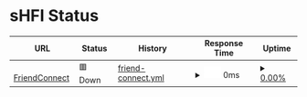 # sHFI Status

<!--start: status pages-->
<!-- This summary is generated by Upptime (https://github.com/upptime/upptime) -->
<!-- Do not edit this manually, your changes will be overwritten -->
<!-- prettier-ignore -->
| URL | Status | History | Response Time | Uptime |
| --- | ------ | ------- | ------------- | ------ |
| <img alt="" src="https://icons.duckduckgo.com/ip3/bcstat.sonyakun.com.ico" height="13"> [FriendConnect](http://bcstat.sonyakun.com:50212) | 🟥 Down | [friend-connect.yml](https://github.com/sonyakun/bc-status/commits/HEAD/history/friend-connect.yml) | <details><summary><img alt="Response time graph" src="./graphs/friend-connect/response-time-week.png" height="20"> 0ms</summary><br><a href="https://sonyakun.github.io/bc-status/history/friend-connect"><img alt="Response time 384" src="https://img.shields.io/endpoint?url=https%3A%2F%2Fraw.githubusercontent.com%2Fsonyakun%2Fbc-status%2FHEAD%2Fapi%2Ffriend-connect%2Fresponse-time.json"></a><br><a href="https://sonyakun.github.io/bc-status/history/friend-connect"><img alt="24-hour response time 0" src="https://img.shields.io/endpoint?url=https%3A%2F%2Fraw.githubusercontent.com%2Fsonyakun%2Fbc-status%2FHEAD%2Fapi%2Ffriend-connect%2Fresponse-time-day.json"></a><br><a href="https://sonyakun.github.io/bc-status/history/friend-connect"><img alt="7-day response time 0" src="https://img.shields.io/endpoint?url=https%3A%2F%2Fraw.githubusercontent.com%2Fsonyakun%2Fbc-status%2FHEAD%2Fapi%2Ffriend-connect%2Fresponse-time-week.json"></a><br><a href="https://sonyakun.github.io/bc-status/history/friend-connect"><img alt="30-day response time 0" src="https://img.shields.io/endpoint?url=https%3A%2F%2Fraw.githubusercontent.com%2Fsonyakun%2Fbc-status%2FHEAD%2Fapi%2Ffriend-connect%2Fresponse-time-month.json"></a><br><a href="https://sonyakun.github.io/bc-status/history/friend-connect"><img alt="1-year response time 384" src="https://img.shields.io/endpoint?url=https%3A%2F%2Fraw.githubusercontent.com%2Fsonyakun%2Fbc-status%2FHEAD%2Fapi%2Ffriend-connect%2Fresponse-time-year.json"></a></details> | <details><summary><a href="https://sonyakun.github.io/bc-status/history/friend-connect">0.00%</a></summary><a href="https://sonyakun.github.io/bc-status/history/friend-connect"><img alt="All-time uptime 4.87%" src="https://img.shields.io/endpoint?url=https%3A%2F%2Fraw.githubusercontent.com%2Fsonyakun%2Fbc-status%2FHEAD%2Fapi%2Ffriend-connect%2Fuptime.json"></a><br><a href="https://sonyakun.github.io/bc-status/history/friend-connect"><img alt="24-hour uptime 0.00%" src="https://img.shields.io/endpoint?url=https%3A%2F%2Fraw.githubusercontent.com%2Fsonyakun%2Fbc-status%2FHEAD%2Fapi%2Ffriend-connect%2Fuptime-day.json"></a><br><a href="https://sonyakun.github.io/bc-status/history/friend-connect"><img alt="7-day uptime 0.00%" src="https://img.shields.io/endpoint?url=https%3A%2F%2Fraw.githubusercontent.com%2Fsonyakun%2Fbc-status%2FHEAD%2Fapi%2Ffriend-connect%2Fuptime-week.json"></a><br><a href="https://sonyakun.github.io/bc-status/history/friend-connect"><img alt="30-day uptime 0.00%" src="https://img.shields.io/endpoint?url=https%3A%2F%2Fraw.githubusercontent.com%2Fsonyakun%2Fbc-status%2FHEAD%2Fapi%2Ffriend-connect%2Fuptime-month.json"></a><br><a href="https://sonyakun.github.io/bc-status/history/friend-connect"><img alt="1-year uptime 4.87%" src="https://img.shields.io/endpoint?url=https%3A%2F%2Fraw.githubusercontent.com%2Fsonyakun%2Fbc-status%2FHEAD%2Fapi%2Ffriend-connect%2Fuptime-year.json"></a></details>

<!--end: status pages-->
